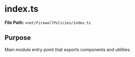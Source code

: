 # index.ts

**File Path:** `vnet/FirewallPolicies/index.ts`

## Purpose

Main module entry point that exports components and utilities.
